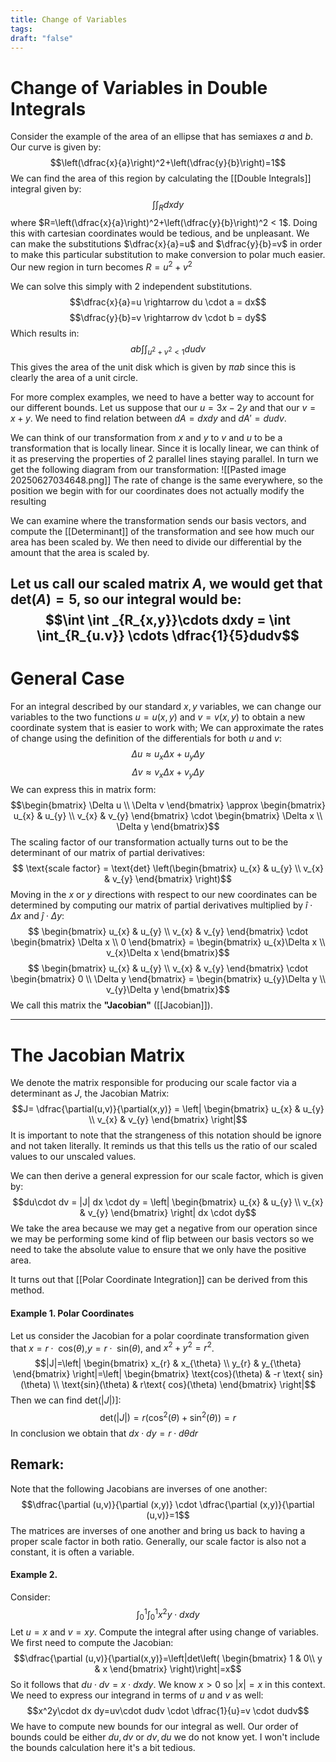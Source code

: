 ```yaml
---
title: Change of Variables
tags: 
draft: "false"
---
```

# Change of Variables in Double Integrals
Consider the example of the area of an ellipse that has semiaxes $a$ and $b$. Our curve is given by:
$$\left(\dfrac{x}{a}\right)^2+\left(\dfrac{y}{b}\right)=1$$
We can find the area of this region by calculating the [[Double Integrals]] integral given by:
$$\int \int_{R} dx dy$$
where $R=\left(\dfrac{x}{a}\right)^2+\left(\dfrac{y}{b}\right)^2 < 1$. Doing this with cartesian coordinates would be tedious, and be unpleasant. We can make the substitutions $\dfrac{x}{a}=u$
 and $\dfrac{y}{b}=v$ in order to make this particular substitution to make conversion to polar much easier. Our new region in turn becomes $R=u^2+v^2$

We can solve this simply with 2 independent substitutions. 
$$\dfrac{x}{a}=u \rightarrow du \cdot a = dx$$
$$\dfrac{y}{b}=v \rightarrow dv \cdot b = dy$$
Which results in:$$ab\int\int_{u^2+v^2<1}dudv$$
 This gives the area of the unit disk which is given by $\pi ab$ since this is clearly the area of a unit circle. 

For more complex examples, we need to have a better way to account for our different bounds. Let us suppose that our $u=3x-2y$ and that our $v=x+y$.
We need to find relation between $dA=dxdy$ and $dA' = dudv$. 

We can think of our transformation from $x$ and $y$ to $v$ and $u$ to be a transformation that is locally linear. Since it is locally linear, we can think of it as preserving the properties of 2 parallel lines staying parallel. In turn we get the following diagram from our transformation:
![[Pasted image 20250627034648.png]]
The rate of change is the same everywhere, so the position we begin with for our coordinates does not actually modify the resulting 

We can examine where the transformation sends our basis vectors, and compute the [[Determinant]] of the transformation and see how much our area has been scaled by. We then need to divide our differential by the amount that the area is scaled by. 

Let us call our scaled matrix $A$, we would get that $\text{det}(A)=5$, so our integral would be:
$$\int \int _{R_{x,y}}\cdots dxdy = \int \int_{R_{u.v}} \cdots \dfrac{1}{5}dudv$$
---
# General Case   
For an integral described by our standard $x,y$ variables, we can change our variables to the two functions $u=u(x,y)$ and $v=v(x,y)$ to obtain a new coordinate system that is easier to work with; We can approximate the rates of change using the definition of the differentials for both $u$ and $v$:
$$\Delta u \approx u_{x} \Delta x + u_{y} \Delta y   $$
$$\Delta v \approx v_{x} \Delta x + v_{y} \Delta y   $$
We can express this in matrix form:
$$\begin{bmatrix} \Delta u \\ \Delta v  \end{bmatrix} \approx \begin{bmatrix} u_{x} & u_{y} \\ v_{x} & v_{y} \end{bmatrix} \cdot \begin{bmatrix} \Delta x \\ \Delta y \end{bmatrix}$$
The scaling factor of our transformation actually turns out to be the determinant of our matrix of partial derivatives:
$$ \text{scale factor} = \text{det} \left(\begin{bmatrix} u_{x} & u_{y} \\ v_{x} & v_{y} \end{bmatrix} \right)$$
Moving in the $x$ or $y$ directions with respect to our new coordinates can be determined by computing our matrix of partial derivatives multiplied by $\hat{i} \cdot \Delta x$ and $\hat{j} \cdot \Delta y$:
$$ \begin{bmatrix} u_{x} & u_{y} \\ v_{x} & v_{y} \end{bmatrix} \cdot \begin{bmatrix} \Delta x \\ 0 \end{bmatrix} = \begin{bmatrix} u_{x}\Delta x \\ v_{x}\Delta x \end{bmatrix}$$
$$ \begin{bmatrix} u_{x} & u_{y} \\ v_{x} & v_{y} \end{bmatrix} \cdot \begin{bmatrix} 0 \\ \Delta y \end{bmatrix} = \begin{bmatrix} u_{y}\Delta y \\ v_{y}\Delta y \end{bmatrix}$$
We call this matrix the $\textbf{"Jacobian"}$ ([[Jacobian]]).

---
# The Jacobian Matrix
We denote the matrix responsible for producing our scale factor via a determinant as $J$, the Jacobian Matrix:$$J= \dfrac{\partial(u,v)}{\partial(x,y)} = \left| \begin{bmatrix} u_{x} & u_{y} \\ v_{x} & v_{y} \end{bmatrix} \right|$$It is important to note that the strangeness of this notation should be ignore and not taken literally. It reminds us that this tells us the ratio of our scaled values to our unscaled values.

We can then derive a general expression for our scale factor, which is given by:
$$du\cdot dv = |J| dx \cdot dy = \left| \begin{bmatrix} u_{x} & u_{y} \\ v_{x} & v_{y} \end{bmatrix} \right| dx \cdot dy$$
We take the area because we may get a negative from our operation since we may be performing some kind of flip between our basis vectors so we need to take the absolute value to ensure that we only have the positive area. 

It turns out that [[Polar Coordinate Integration]] can be derived from this method. 
#### Example 1. Polar Coordinates 
Let us consider the Jacobian for a polar coordinate transformation given that $x=r\cdot\text{ cos}(\theta)$,$y=r\cdot\text{ sin}(\theta)$, and $x^2+y^2=r^2$.
$$|J|=\left| \begin{bmatrix} x_{r} & x_{\theta} \\ y_{r} & y_{\theta} \end{bmatrix} \right|=\left| \begin{bmatrix} \text{cos}(\theta) & -r \text{ sin}(\theta) \\ \text{sin}(\theta) & r\text{ cos}(\theta) \end{bmatrix} \right|$$
Then we can find $\text{det}(|J|)$]:
$$\text{det}(|J|)=r(\text{cos}^2(\theta)+\text{sin}^2(\theta))=r$$
In conclusion we obtain that $dx\cdot dy = r \cdot d\theta dr$ 

## Remark: 
Note that the following Jacobians are inverses of one another:
$$\dfrac{\partial (u,v)}{\partial (x,y)} \cdot \dfrac{\partial (x,y)}{\partial (u,v)}=1$$
The matrices are inverses of one another and bring us back to having a proper scale factor in both ratio. Generally, our scale factor is also not a constant, it is often a variable. 
#### Example 2. 
Consider:
$$\int_{0}^1 \int_{0}^1 x^2y \cdot dxdy$$
Let $u=x$ and $v=xy$. Compute the integral after using change of variables. We first need to compute the Jacobian:
$$\dfrac{\partial (u,v)}{\partial(x,y)}=\left|det\left( \begin{bmatrix} 1 & 0\\ y & x \end{bmatrix} \right)\right|=x$$
So it follows that $du \cdot dv = x \cdot dxdy$. We know $x>0$ so $|x|=x$ in this context. We need to express our integrand in terms of $u$ and $v$ as well:
$$x^2y\cdot dx dy=uv\cdot dudv \cdot \dfrac{1}{u}=v \cdot dudv$$
We have to compute new bounds for our integral as well. Our order of bounds could be either $du,dv$ or $dv,du$ we do not know yet. I won't include the bounds calculation here it's a bit tedious. 